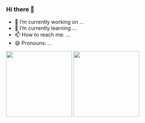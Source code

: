 ### Hi there 👋


- 🔭 I’m currently working on ...
- 🌱 I’m currently learning ...
- 📫 How to reach me: ...
- 😄 Pronouns: ...


<div>
    <a href=""></a>
    <img height="180em" src="http://github-readme-stats.vercel.app/api?username=JvHaeckel&show_icons=true&theme=aura&include_all_commits=true&count_private=true" alt="">
    <img height="180em" src="http://github-readme-stats.vercel.app/api/top-langs/?username=JvHaeckel&layout=compact&langs_count=16&theme=aura" >
</div>
